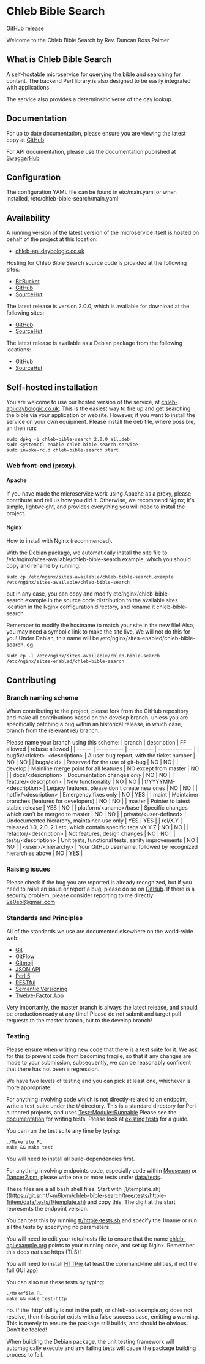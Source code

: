 # Chleb Bible Search

[GitHub release](https://github.com/daybologic/chleb-bible-search)

Welcome to the Chleb Bible Search by Rev. Duncan Ross Palmer

## What is Chleb Bible Search

A self-hostable microservice for querying the bible and searching for content.
The backend Perl library is also designed to be easily integrated with applications.

The service also provides a determinsitic verse of the day lookup.

## Documentation

For up to date documentation, please ensure you are viewing the latest copy at [GitHub](https://github.com/daybologic/chleb-bible-search/blob/master/README.md)

For API documentation, please use the documentation published at [SwaggerHub](https://app.swaggerhub.com/apis/M6KVM/chleb-bible-search/2.0.0)

## Configuration

The configuration YAML file can be found in etc/main.yaml or when installed,
/etc/chleb-bible-search/main.yaml

## Availability

A running version of the latest version of the microservice itself is hosted on behalf of the project at this location:

  * [chleb-api.daybologic.co.uk](https://chleb-api.daybologic.co.uk/)

Hosting for Chleb Bible Search source code is provided at the following sites:

  * [BitBucket](https://bitbucket.org/2E0EOL/chleb-bible-search/commits/branch/master)
  * [GitHub](https://github.com/daybologic/chleb-bible-search)
  * [SourceHut](https://git.sr.ht/~m6kvm/chleb-bible-search)

The latest release is version 2.0.0, which is available for download at the following sites:

  * [GitHub](https://github.com/daybologic/chleb-bible-search/archive/refs/tags/v2.0.0.tar.gz)
  * [SourceHut](https://git.sr.ht/~m6kvm/chleb-bible-search/archive/v2.0.0.tar.gz)

The latest release is available as a Debian package from the following locations:

  * [GitHub](https://github.com/daybologic/chleb-bible-search/releases/download/v2.0.0/chleb-bible-search_2.0.0_all.deb)
  * [SourceHut](https://git.sr.ht/~m6kvm/chleb-bible-search/refs/v2.0.0)

## Self-hosted installation

You are welcome to use our hosted version of the service, at [chleb-api.daybologic.co.uk](https://chleb-api.daybologic.co.uk/).
This is the easiest way to fire up and get searching the bible via your application or website.  However, if you want to install
the service on your own equipment.  Please install the deb file, where possible, an then run:

```
sudo dpkg -i chleb-bible-search_2.0.0_all.deb
sudo systemctl enable chleb-bible-search.service
sudo invoke-rc.d chleb-bible-search start
```

### Web front-end (proxy).

#### Apache

If you have made the microservice work using Apache as a proxy, please contribute and tell us how
you did it.  Otherwise, we recommend Nginx; it's simple, lightweight, and provides everything you
will need to install the project.

#### Nginx

How to install with Nginx (recommended).

With the Debian package, we automatically install the site file to /etc/nginx/sites-available/chleb-bible-search.example,
which you should copy and rename by running:

```
sudo cp /etc/nginx/sites-available/chleb-bible-search.example /etc/nginx/sites-available/chleb-bible-search
```

but in any case, you can copy and modify etc/nginx/chleb-bible-search.example in the source code distribution to the
available sites location in the Nginx configuration directory, and rename it chleb-bible-search

Remember to modify the hostname to match your site in the new file!  Also, you may need a symbolic link to make
the site live.  We will not do this for you!  Under Debian, this name will be
/etc/nginx/sites-enabled/chleb-bible-search, eg.

```
sudo cp -l /etc/nginx/sites-available/chleb-bible-search /etc/nginx/sites-enabled/chleb-bible-search
```

## Contributing

### Branch naming scheme

When contributing to the project, please fork from the GitHub repository and make all contributions based on the develop branch,
unless you are specifically patching a bug within an historical release, in which case, branch from the relevant rel/ branch.

Please name your branch using this scheme:
| branch | description | FF allowed | rebase allowed |
| ------ | ----------- | ---------- | -------------- |
| bugfix/&lt;ticket&gt;-&lt;description&gt; | A user bug report, with the ticket number | NO | NO |
| bugs/&lt;id&gt; | Reserved for the use of git-bug | NO | NO |
| develop | Mainline merge point for all features | NO except from master | NO |
| docs/&lt;description&gt; | Documentation changes _only_ | NO | NO |
| feature/&lt;description&gt; | New functionality | NO | NO |
| f/YYYYMM-&lt;description&gt; | Legacy features, please don't create new ones | NO | NO |
| hotfix/&lt;description&gt; | Emergency fixes only | NO | YES |
| maint | Maintainer branches (features for developers) | NO | NO |
| master | Pointer to latest stable release | YES | NO |
| platform/&lt;uname&gt;/base | Specific changes which can't be merged to master | NO | NO |
| private/&lt;user-defined&gt; | Undocumented hierarchy, maintainer-use only | YES | YES |
| rel/X.Y | released 1.0, 2.0, 2.1 etc, which contain specific tags vX.Y.Z | NO | NO |
| refactor/&lt;description&gt; | Not features, design changes | NO | NO |
| tests/&lt;description&gt; | Unit tests, functional tests, sanity improvements | NO | NO |
| &lt;user&gt;/&lt;hierarchy&gt; | Your GitHub username, followed by recognized hierarchies above | NO | YES |

### Raising issues

Please check if the bug you are reported is already recognized, but if you need to raise an issue
or report a bug, please do so on [GitHub](https://github.com/daybologic/chleb-bible-search/issues).
If there is a security problem, please consider reporting to me directly:
<a href="mailto:2e0eol\@gmail.com">2e0eol\@gmail.com</a>

### Standards and Principles

All of the standards we use are documented elsewhere on the world-wide web:

  * [Git](https://git-scm.com/)
  * [GitFlow](https://nvie.com/posts/a-successful-git-branching-model/)
  * [Gitmoji](https://gitmoji.dev/)
  * [JSON:API](https://jsonapi.org/format/)
  * [Perl 5](https://dev.perl.org/perl5/)
  * [RESTful](https://restfulapi.net/)
  * [Semantic Versioning](https://semver.org/)
  * [Twelve-Factor App](https://12factor.net/)

Very importantly, the master branch is always the latest release, and should be production ready at any time!
Please do not submit and target pull requests to the master branch, but to the develop branch!

### Testing

Please ensure when writing new code that there is a test suite for it.  We ask for this to prevent code
from becoming fragile, so that if any changes are made to your submission, subsequently, we can be
reasonably confident that there has not been a regression.

We have two levels of testing and you can pick at least one, whichever is more appropriate:

For anything involving code which is not directly-related to an endpoint, write a test-suite under
the t/ directory.  This is a standard directory for Perl-authored projects, and uses [Test::Module::Runnable](https://github.com/daybologic/libtest-module-runnable-perl)
Please see the [documentation](https://git.sr.ht/~m6kvm/libtest-module-runnable-perl/tree/master/item/README.md) for writing tests.  Please look at [existing tests](https://git.sr.ht/~m6kvm/libtest-module-runnable-perl/tree/master/item/t) for a guide.

You can run the test suite any time by typing:
```
./Makefile.PL
make && make test
```

You will need to install all build-dependencies first.

For anything involving endpoints code, especially code within [Moose.pm](https://git.sr.ht/~m6kvm/chleb-bible-search/tree/master/item/lib/Chleb/Server/Moose.pm) or [Dancer2.pm](https://git.sr.ht/~m6kvm/chleb-bible-search/tree/master/item/lib/Chleb/Server/Dancer2.pm), please write one or more tests under [data/tests](https://git.sr.ht/~m6kvm/chleb-bible-search/tree/tests/httpie-1/item/data/tests).

These files are a all bash shell files.  Start with [1/template.sh]((https://git.sr.ht/~m6kvm/chleb-bible-search/tree/tests/httpie-1/item/data/tests/1/template.sh) and copy this. The digit at the start represents the endpoint version.

You can test this by running [tt/httpie-tests.sh](https://git.sr.ht/~m6kvm/chleb-bible-search/tree/tests/httpie-1/item/tt/httpie-tests.sh) and specify the 1/name or run all the tests by specifying no parameters.

You will need to edit your /etc/hosts file to ensure that the name [chleb-api.example.org](http://chleb-api.example.org) points to your running code, and set up Nginx.  Remember this does *not* use https (TLS)!

You will need to install [HTTPie](https://www.baeldung.com/httpie-http-client-command-line#bd-1-on-linux) (at least the command-line utilities, if not the full GUI app)

You can also run these tests by typing:

```
./Makefile.PL
make && make test-http
```

nb. if the 'http' utility is not in the path, or chleb-api.example.org does not resolve, then this script exists with a false success case, emitting a warning.
This is merely to ensure the package still builds, and should be obvious.  Don't be fooled!

When building the Debian package, the unit testing framework will automagically execute and any failing
tests will cause the package building process to fail.
